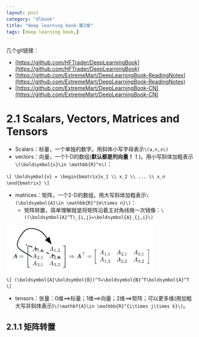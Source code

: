 ```yaml
---
layout: post
category: "dlbook"
title: "deep learning book-第2章"
tags: [deep learning book,]
---
```


几个git链接：

+ [https://github.com/HFTrader/DeepLearningBook](https://github.com/HFTrader/DeepLearningBook)
+ [https://github.com/ExtremeMart/DeepLearningBook-ReadingNotes](https://github.com/ExtremeMart/DeepLearningBook-ReadingNotes)
+ [https://github.com/ExtremeMart/DeepLearningBook-CN](https://github.com/ExtremeMart/DeepLearningBook-CN)

# 2.1 Scalars, Vectors, Matrices and Tensors

+ Scalars：标量，一个单独的数字。用斜体小写字母表示`\(a,n,x\)`
+ vectors：向量，一个1-D的数组(**默认都是列向量！！**)。用小写斜体加粗表示`\(\boldsymbol{x}\in \mathbb{R}^n\)`：

`\[
\boldsymbol{x} = \begin{bmatrix}x_1
\\ x_2
\\ ...
\\ x_n
\end{bmatrix}
\]`

+ matrices：矩阵，一个2-D的数组。用大写斜体加粗表示`\(\boldsymbol{A}\in \mathbb{R}^{m\times n}\)`：
	+ 矩阵转置，简单理解就是将矩阵沿着主对角线做一次镜像：`\((\boldsymbol{A}^T)_{i,j}=\boldsymbol{A}_{j,i}\)`

![](../assets/deeplearningbook/chap2/matrix_transpose.jpg)

`\[
(\boldsymbol{A}\boldsymbol{B})^T=\boldsymbol{B}^T\boldsymbol{A}^T
\]`

+ tensors：张量：0维==>标量；1维==>向量；2维==>矩阵；可以更多维(用加粗大写非斜体表示)`\(\mathbf{A}\in \mathbb{R}^{i\times j\times k}\)`。

## 2.1.1 矩阵转置


